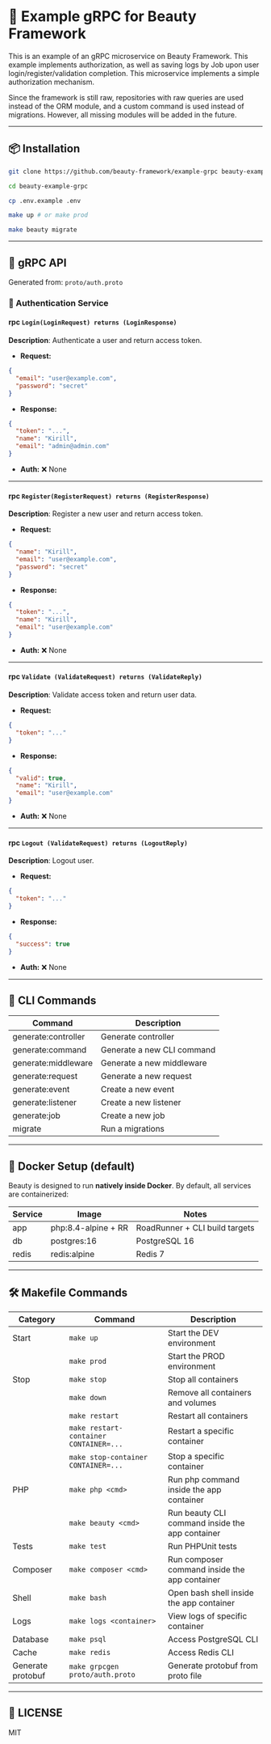# 👤 Example gRPC for Beauty Framework

This is an example of an gRPC microservice on Beauty Framework. This example implements authorization, as well as saving logs by Job upon user login/register/validation completion. This microservice implements a simple authorization mechanism.

Since the framework is still raw, repositories with raw queries are used instead of the ORM module, and a custom command is used instead of migrations. However, all missing modules will be added in the future.

---

## 📦 Installation

```bash
git clone https://github.com/beauty-framework/example-grpc beauty-example-grpc
```

```bash
cd beauty-example-grpc
```

```bash
cp .env.example .env
```

```bash
make up # or make prod
```

```bash
make beauty migrate
```

---

## 📘 gRPC API

Generated from: `proto/auth.proto`

### 🔐 Authentication Service

#### rpc `Login(LoginRequest) returns (LoginResponse)`

**Description**: Authenticate a user and return access token.

* **Request:**

```json
{
  "email": "user@example.com",
  "password": "secret"
}
```

* **Response:**

```json
{
  "token": "...",
  "name": "Kirill",
  "email": "admin@admin.com"
}
```

* **Auth:** ❌ None

---

#### rpc `Register(RegisterRequest) returns (RegisterResponse)`

**Description**: Register a new user and return access token.

* **Request:**

```json
{
  "name": "Kirill",
  "email": "user@example.com",
  "password": "secret"
}
```

* **Response:**

```json
{
  "token": "...",
  "name": "Kirill",
  "email": "user@example.com"
}
```

* **Auth:** ❌ None

---

#### rpc `Validate (ValidateRequest) returns (ValidateReply)`

**Description**: Validate access token and return user data.

* **Request:**

```json
{
  "token": "..."
}
```

* **Response:**

```json
{
  "valid": true,
  "name": "Kirill",
  "email": "user@example.com"
}
```

* **Auth:** ❌ None

---

#### rpc `Logout (ValidateRequest) returns (LogoutReply)`

**Description**: Logout user.

* **Request:**

```json
{
  "token": "..."
}
```

* **Response:**

```json
{
  "success": true
}
```

* **Auth:** ❌ None

---

## 🧠 CLI Commands

| Command              | Description                |
|----------------------|----------------------------|
| generate\:controller | Generate controller        |
| generate\:command    | Generate a new CLI command |
| generate\:middleware | Generate a new middleware  |
| generate\:request    | Generate a new request     |
| generate\:event      | Create a new event         |
| generate\:listener   | Create a new listener      |
| generate\:job        | Create a new job           |
| migrate              | Run a migrations           |

---

## 🐳 Docker Setup (default)

Beauty is designed to run **natively inside Docker**. By default, all services are containerized:

| Service | Image               | Notes                          |
|---------|---------------------|--------------------------------|
| app     | php:8.4-alpine + RR | RoadRunner + CLI build targets |
| db      | postgres:16         | PostgreSQL 16                  |
| redis   | redis\:alpine       | Redis 7                        |

---

## 🛠 Makefile Commands

| Category          | Command                                | Description                                     |
|-------------------|----------------------------------------|-------------------------------------------------|
| Start             | `make up`                              | Start the DEV environment                       |
|                   | `make prod`                            | Start the PROD environment                      |
| Stop              | `make stop`                            | Stop all containers                             |
|                   | `make down`                            | Remove all containers and volumes               |
|                   | `make restart`                         | Restart all containers                          |
|                   | `make restart-container CONTAINER=...` | Restart a specific container                    |
|                   | `make stop-container CONTAINER=...`    | Stop a specific container                       |
| PHP               | `make php <cmd>`                       | Run php command inside the app container        |
|                   | `make beauty <cmd>`                    | Run beauty CLI command inside the app container |
| Tests             | `make test`                            | Run PHPUnit tests                               |
| Composer          | `make composer <cmd>`                  | Run composer command inside the app container   |
| Shell             | `make bash`                            | Open bash shell inside the app container        |
| Logs              | `make logs <container>`                | View logs of specific container                 |
| Database          | `make psql`                            | Access PostgreSQL CLI                           |
| Cache             | `make redis`                           | Access Redis CLI                                |
| Generate protobuf | `make grpcgen proto/auth.proto`        | Generate protobuf from proto file               |

---

## 🔗 LICENSE
MIT